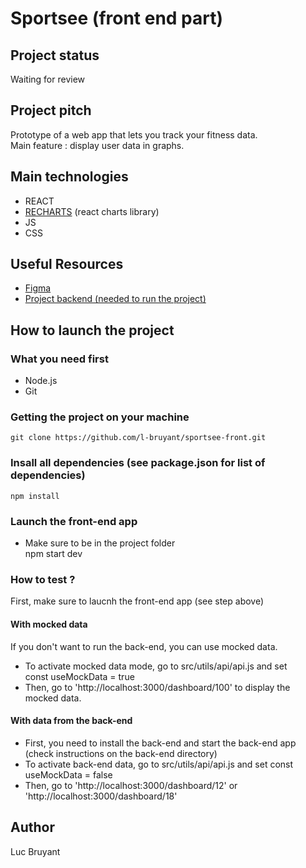 # Sportsee (front end part)

## Project status
Waiting for review

## Project pitch
Prototype of a web app that lets you track your fitness data.  
Main feature : display user data in graphs. 

## Main technologies
- REACT    
- [RECHARTS](https://recharts.org/en-US/) (react charts library)  
- JS  
- CSS  

## Useful Resources
- [Figma](https://www.figma.com/file/BMomGVZqLZb811mDMShpLu/UI-design-Sportify-FR?t=DHOqyie0gq1Vml4W-0)  
- [Project backend (needed to run the project)](https://github.com/l-bruyant/sportsee-back)

## How to launch the project 

### What you need first 
- Node.js
- Git 

### Getting the project on your machine
    git clone https://github.com/l-bruyant/sportsee-front.git

### Insall all dependencies (see package.json for list of dependencies)
    npm install 

### Launch the front-end app
- Make sure to be in the project folder  
    npm start dev

### How to test ? 
First, make sure to laucnh the front-end app (see step above)  

#### With mocked data
If you don't want to run the back-end, you can use mocked data.  
- To activate mocked data mode, go to src/utils/api/api.js and set  
    const useMockData = true  
- Then, go to 'http://localhost:3000/dashboard/100' to display the mocked data. 

#### With data from the back-end
- First, you need to install the back-end and start the back-end app (check instructions on the back-end directory)
- To activate back-end data, go to src/utils/api/api.js and set
    const useMockData = false    
- Then, go to 'http://localhost:3000/dashboard/12' or 'http://localhost:3000/dashboard/18'

## Author
Luc Bruyant
